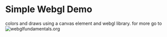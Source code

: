 # Simple Webgl Demo
colors and draws using a canvas element and webgl library. 
for more go to ![webglfundamentals.org](https://webglfundamentals.org/)
